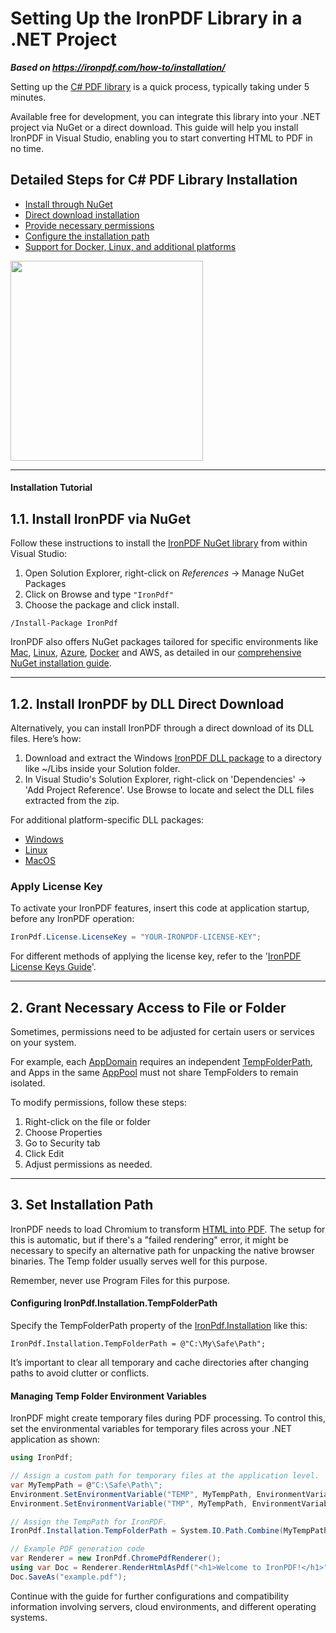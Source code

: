 # Setting Up the IronPDF Library in a .NET Project

***Based on <https://ironpdf.com/how-to/installation/>***


Setting up the [C# PDF library](https://ironpdf.com/use-case/csharp-pdf-libraries/) is a quick process, typically taking under 5 minutes.

Available free for development, you can integrate this library into your .NET project via NuGet or a direct download. This guide will help you install IronPDF in Visual Studio, enabling you to start converting HTML to PDF in no time.

<div class="learnn-how-section">
  <div class="row">
    <div class="col-sm-6">
      <h2>Detailed Steps for C# PDF Library Installation</h2>
      <ul class="list-unstyled">
        <li><a href="#anchor-1-1-install-ironpdf-via-nuget">Install through NuGet</a></li>
        <li><a href="#anchor-1-2-install-ironpdf-by-dll-download">Direct download installation</a></li>
        <li><a href="#anchor-2-grant-necessary-access-to-file-or-folder">Provide necessary permissions</a></li> 
        <li><a href="#anchor-3-set-installation-path">Configure the installation path</a></li>
        <li><a href="#anchor-5-microsoft-visual-c-and-windows-compatibility">Support for Docker, Linux, and additional platforms</a></li>
    </div>
    <div class="col-sm-6">
      <div class="download-card">
        <a href="https://ironpdf.com/csharp-pdf.pdf" target="_blank">
          <img style="box-shadow: none; width: 308px; height: 320px;" src="https://ironpdf.com/img/faq/pdf-in-csharp-no-button.svg" class="img-responsive learn-how-to-img">
        </a>
      </div>
    </div>
  </div>
</div>

<hr class="separator">
<h4 class="tutorial-segment-title">Installation Tutorial</h4>

## 1.1. Install IronPDF via NuGet

Follow these instructions to install the [IronPDF NuGet library](https://www.nuget.org/packages/IronPdf) from within Visual Studio:

1. Open Solution Explorer, right-click on _References_ -> Manage NuGet Packages
2. Click on Browse and type `"IronPdf"`
3. Choose the package and click install.

```shell
/Install-Package IronPdf
```

IronPDF also offers NuGet packages tailored for specific environments like [Mac](https://ironpdf.com/how-to/macos/), [Linux](https://ironpdf.com/how-to/linux/), [Azure](https://ironpdf.com/how-to/azure/), [Docker](https://ironpdf.com/how-to/docker-linux/) and AWS, as detailed in our [comprehensive NuGet installation guide](https://ironpdf.com/how-to/advanced-installation-nuget/).

<hr class="separator">

## 1.2. Install IronPDF by DLL Direct Download

Alternatively, you can install IronPDF through a direct download of its DLL files. Here’s how:

1. Download and extract the Windows [IronPDF DLL package](https://ironpdf.com/packages/IronPdf.zip) to a directory like ~/Libs inside your Solution folder.
2. In Visual Studio's Solution Explorer, right-click on 'Dependencies' -> 'Add Project Reference'. Use Browse to locate and select the DLL files extracted from the zip.

For additional platform-specific DLL packages:

- [Windows](https://ironpdf.com/packages/IronPdf.zip)
- [Linux](https://ironpdf.com/packages/IronPdf.Linux.zip)
- [MacOS](https://ironpdf.com/packages/IronPdf.MacOs.zip)

### Apply License Key

To activate your IronPDF features, insert this code at application startup, before any IronPDF operation:

```cs
IronPdf.License.LicenseKey = "YOUR-IRONPDF-LICENSE-KEY";
```

For different methods of applying the license key, refer to the '[IronPDF License Keys Guide](https://ironpdf.com/how-to/license-keys/)'.

<hr class="separator">

## 2. Grant Necessary Access to File or Folder

Sometimes, permissions need to be adjusted for certain users or services on your system.

For example, each [AppDomain](https://docs.microsoft.com/en-us/dotnet/framework/app-domains/application-domains) requires an independent [TempFolderPath](https://en.wikipedia.org/wiki/Temporary_folder), and Apps in the same [AppPool](https://docs.microsoft.com/en-us/iis/manage/configuring-security/application-pool-identities) must not share TempFolders to remain isolated.

To modify permissions, follow these steps:

1.  Right-click on the file or folder
2.  Choose Properties
3.  Go to Security tab
4.  Click Edit
5.  Adjust permissions as needed.

<hr class="separator">

## 3. Set Installation Path

IronPDF needs to load Chromium to transform [HTML into PDF](https://ironpdf.com/tutorials/html-to-pdf/). The setup for this is automatic, but if there's a "failed rendering" error, it might be necessary to specify an alternative path for unpacking the native browser binaries. The Temp folder usually serves well for this purpose.

Remember, never use Program Files for this purpose.

#### Configuring IronPdf.Installation.TempFolderPath

Specify the TempFolderPath property of the [IronPdf.Installation](https://ironpdf.com/object-reference/api/IronPdf.Installation.html) like this:

`IronPdf.Installation.TempFolderPath = @"C:\My\Safe\Path";`

It’s important to clear all temporary and cache directories after changing paths to avoid clutter or conflicts.

#### Managing Temp Folder Environment Variables

IronPDF might create temporary files during PDF processing. To control this, set the environmental variables for temporary files across your .NET application as shown:

```cs
using IronPdf;

// Assign a custom path for temporary files at the application level.
var MyTempPath = @"C:\Safe\Path\";
Environment.SetEnvironmentVariable("TEMP", MyTempPath, EnvironmentVariableTarget.Process);
Environment.SetEnvironmentVariable("TMP", MyTempPath, EnvironmentVariableTarget.Process);

// Assign the TempPath for IronPDF.
IronPdf.Installation.TempFolderPath = System.IO.Path.Combine(MyTempPath, "IronPdf");

// Example PDF generation code
var Renderer = new IronPdf.ChromePdfRenderer();
using var Doc = Renderer.RenderHtmlAsPdf("<h1>Welcome to IronPDF!</h1>");
Doc.SaveAs("example.pdf");
```

Continue with the guide for further configurations and compatibility information involving servers, cloud environments, and different operating systems.